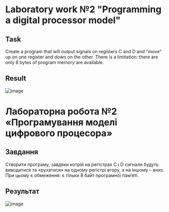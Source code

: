 # Laboratory work №2 "Programming a digital processor model"

## Task

Create a program that will output signals on registers C and D and "move" up on one register and down on the other.
There is a limitation: there are only 8 bytes of program memory are available.

## Result

![image](https://github.com/MaksymAndreiev/MicroprocessorsCourse/assets/29687267/c19764e1-e790-4a6c-9dd8-15f7d26debc8)

# Лабораторна робота №2 «Програмування моделі цифрового процесора»

## Завдання

Створити програму, завдяки котрій на регістрах C і D сигнали будуть виводитися та
«рухатися» на одному регістрі вгору, а на іншому – вниз. При цьому є обмеження: є тільки 8
байт програмної пам’яті.

## Результат

![image](https://github.com/MaksymAndreiev/MicroprocessorsCourse/assets/29687267/c19764e1-e790-4a6c-9dd8-15f7d26debc8)
